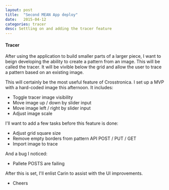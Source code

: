 ```yaml
---
layout: post
title:  "Second MEAN App deploy"
date:   2015-04-12
categories: tracer
desc: Settling on and adding the tracer feature
---
```


#### Tracer

After using the application to build smaller parts of a larger piece, I want to beign developing the ability to create a pattern from an image. This will be called the tracer. It will be vivible below the grid and allow the user to trace a pattern based on an existing image.

This will certainly be the most useful feature of Crosstronica. I set up a MVP with a hard-coded image this afternoon. It includes:

- Toggle tracer image visibility
- Move image up / down by slider input
- Move image left / right by slider input
- Adjust image scale

I'll want to add a few tasks before this feature is done:

- Adjust grid square size
- Remove empty borders from pattern API POST / PUT / GET
- Import image to trace

And a bug I noticed:

- Pallete POSTS are failing

After this is set, I'll enlist Carin to assist with the UI improvements.

- Cheers
